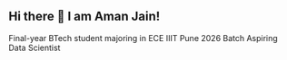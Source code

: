 ## Hi there 👋 I am Aman Jain!

Final-year BTech student majoring in ECE
IIIT Pune 2026 Batch
Aspiring Data Scientist


<!--
**ajgithub394/ajgithub394** is a ✨ _special_ ✨ repository because its `README.md` (this file) appears on your GitHub profile.

Here are some ideas to get you started:

- 🔭 I’m currently working on ...
- 🌱 I’m currently learning ...
- 👯 I’m looking to collaborate on ...
- 🤔 I’m looking for help with ...
- 💬 Ask me about ...
- 📫 How to reach me: ...
- 😄 Pronouns: ...
- ⚡ Fun fact: ...
-->
